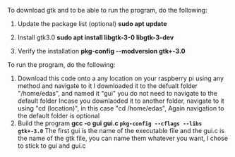 To download gtk and to be able to run the program, do the following:

1. Update the package list  (optional)
   **sudo apt update**

3. Install gtk3.0
   **sudo apt install libgtk-3-0 libgtk-3-dev**

5. Verify the installation
   **pkg-config --modversion gtk+-3.0**

To run the program, do the following:
1. Download this code onto a any location on your raspberry pi using any method and navigate to it
I downloaded it to the defualt folder "/home/edas", and named it "gui" you do not need to navigate to the default folder
Incase you downlaoded it to another folder, navigate to it using "cd (location)", in this case "cd /home/edas", Again navigation to the default folder is optional
2. Build the program
   **gcc -o gui gui.c `pkg-config --cflags --libs gtk+-3.0`**
   The first gui is the name of the executable file and the gui.c is the name of the gtk file, you can name them whatever you want, I chose to stick to gui and gui.c
